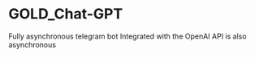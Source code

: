 # GOLD_Chat-GPT
Fully asynchronous telegram bot Integrated with the OpenAI API is also asynchronous
